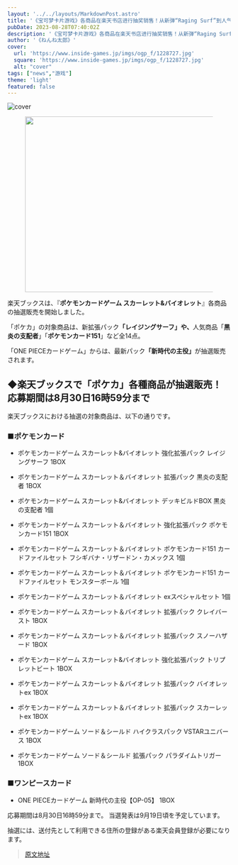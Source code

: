 ```yaml
---
layout: '../../layouts/MarkdownPost.astro'
title: '《宝可梦卡片游戏》各商品在楽天书店进行抽奖销售！从新弹“Raging Surf”到人气包“151”，共14个商品参与'
pubDate: 2023-08-28T07:40:02Z
description: '《宝可梦卡片游戏》各商品在楽天书店进行抽奖销售！从新弹“Raging Surf”到人气包“151”，共14个商品参与'
author: '《ねんね太郎》'
cover:
  url: 'https://www.inside-games.jp/imgs/ogp_f/1228727.jpg'
  square: 'https://www.inside-games.jp/imgs/ogp_f/1228727.jpg'
  alt: "cover"
tags: ["news","游戏"]
theme: 'light'
featured: false
---
```


![cover](https://www.inside-games.jp/imgs/ogp_f/1228727.jpg)

<figure class="ctms-editor-image"><img src="https://www.inside-games.jp/imgs/zoom/1228724.png" class="inline-article-image" width="640" height="396"></figure>
<p>楽天ブックスは、『<b>ポケモンカードゲーム スカーレット&amp;バイオレット</b>』各商品の抽選販売を開始しました。</p>
<p>「ポケカ」の対象商品は、新拡張パック<b>「レイジングサーフ」や、</b>人気商品「<b>黒炎の支配者</b>」「<b>ポケモンカード151</b>」など全14点。</p>
<p>「ONE PIECEカードゲーム」からは、最新パック<b>「新時代の主役」</b>が抽選販売されます。</p>
<h2 class="text-start">◆楽天ブックスで「ポケカ」各種商品が抽選販売！ 応募期間は8月30日16時59分まで</h2>
<p class="text-start">楽天ブックスにおける抽選の対象商品は、以下の通りです。</p>
<h3>■ポケモンカード</h3>
<ul>
<li><p>ポケモンカードゲーム スカーレット&amp;バイオレット 強化拡張パック レイジングサーフ 1BOX</p></li>
<li><p>ポケモンカードゲーム スカーレット＆バイオレット 拡張パック 黒炎の支配者 1BOX</p></li>
<li><p>ポケモンカードゲーム スカーレット&amp;バイオレット デッキビルドBOX 黒炎の支配者 1個</p></li>
<li><p>ポケモンカードゲーム スカーレット＆バイオレット 強化拡張パック ポケモンカード151 1BOX</p></li>
<li><p>ポケモンカードゲーム スカーレット＆バイオレット ポケモンカード151 カードファイルセット フシギバナ・リザードン・カメックス 1個</p></li>
<li><p>ポケモンカードゲーム スカーレット＆バイオレット ポケモンカード151 カードファイルセット モンスターボール 1個</p></li>
<li><p>ポケモンカードゲーム スカーレット＆バイオレット exスペシャルセット 1個</p></li>
<li><p>ポケモンカードゲーム スカーレット＆バイオレット 拡張パック クレイバースト 1BOX</p></li>
<li><p>ポケモンカードゲーム スカーレット＆バイオレット 拡張パック スノーハザード 1BOX</p></li>
<li><p>ポケモンカードゲーム スカーレット&amp;バイオレット 強化拡張パック トリプレットビート 1BOX</p></li>
<li><p>ポケモンカードゲーム スカーレット＆バイオレット 拡張パック バイオレットex 1BOX</p></li>
<li><p>ポケモンカードゲーム スカーレット＆バイオレット 拡張パック スカーレットex 1BOX</p></li>
<li><p>ポケモンカードゲーム ソード＆シールド ハイクラスパック VSTARユニバース 1BOX</p></li>
<li><p>ポケモンカードゲーム ソード＆シールド 拡張パック パラダイムトリガー 1BOX</p></li>
</ul>
<h3>■ワンピースカード</h3>
<ul>
<li><p>ONE PIECEカードゲーム 新時代の主役【OP-05】 1BOX</p></li>
</ul>
<p class="text-start"></p>
<p class="text-start">応募期間は8月30日16時59分まで。 当選発表は9月19日頃を予定しています。</p>
<p class="text-start">抽選には、送付先として利用できる住所の登録がある楽天会員登録が必要になります。</p>

>[原文地址](https://www.inside-games.jp/article/2023/08/28/148136.html)  